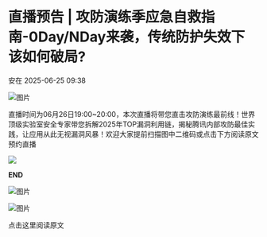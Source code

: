 #  直播预告 | 攻防演练季应急自救指南-0Day/NDay来袭，传统防护失效下该如何破局?  
 安在   2025-06-25 09:38  
  
![图片](https://mmbiz.qpic.cn/mmbiz_gif/5eH7xATwT3icpLmjpDSQkXx16oAygiaJncke0vYYJvIkuzECibrQJcUW4oAedTuib1G9m372rleJRDNXNs54fBEVicg/640?wx_fmt=gif&from=appmsg&wxfrom=5&wx_lazy=1&tp=webp "")  
  
  
  
直播时间为06月26日19:00~20:00，本次直播将带您直击攻防演练最前线！世界顶级实验室安全专家带您拆解2025年TOP漏洞利用链，揭秘腾讯内部攻防最佳实践，让应用从此无视漏洞风暴！欢迎大家提前扫描图中二维码或点击下方阅读原文预约直播    
  
  
  
![](https://mmbiz.qpic.cn/mmbiz_png/5eH7xATwT39KsUtic3YDvP3Sdq7OiaEqsVFwdzrk7eCxyHt5huweEMkCmSxPscQZyP5ElUk9ianM9eXbicLOzoDhaw/640?wx_fmt=png&from=appmsg "")  
  
  
**END**  
  
  
  
  
![图片](https://mmbiz.qpic.cn/mmbiz_jpg/5eH7xATwT38j3Ndib8YhjyiaBQhdzUe1AAfIzicyojXwPTCxD0QGZHhyRcRicJAHhUv382sYFibICoxjzktlJwEEPag/640?wx_fmt=other&wxfrom=5&wx_lazy=1&wx_co=1&tp=webp "")  
  
[]()  
  
[](https://mp.weixin.qq.com/s?__biz=MzU5ODgzNTExOQ==&mid=2247636140&idx=1&sn=8b53ff22bbfa15b46b0ed22fcb3a5f71&scene=21#wechat_redirect)  
  
  
![图片](https://mmbiz.qpic.cn/mmbiz_jpg/5eH7xATwT38HPkvxLkOy5rLCeVBtj8H9SUbVPNZbibc4N2knPCDFjTKduRLhiaAZVQShUa2IZqsBShI2GG2dpqBg/640?wx_fmt=other&from=appmsg&wxfrom=5&wx_lazy=1&wx_co=1&tp=webp "")  
  
  
点击这里阅读原文  
  
